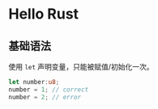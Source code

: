 # Hello Rust

## 基础语法

使用 `let` 声明变量，只能被赋值/初始化一次。

```rust
let number:u8;
number = 1; // correct
number = 2; // error
```
